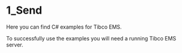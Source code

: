 # 1_Send
Here you can find C# examples for Tibco EMS.

To successfully use the examples you will need a running Tibco EMS server.

